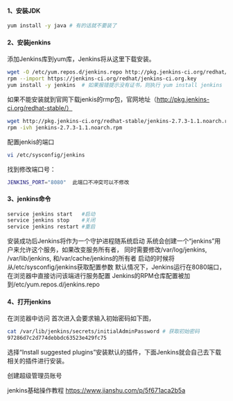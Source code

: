 #### 1、安装JDK

```bash
yum install -y java # 有的话就不要装了
```

#### 2、安装jenkins

添加Jenkins库到yum库，Jenkins将从这里下载安装。

```bash
wget -O /etc/yum.repos.d/jenkins.repo http://pkg.jenkins-ci.org/redhat/jenkins.repo
rpm --import https://jenkins-ci.org/redhat/jenkins-ci.org.key
yum install -y jenkins  # 如果报错提示没有证书，则执行 yum install jenkins --nogpgcheck
```

如果不能安装就到官网下载jenkis的rmp包，官网地址（http://pkg.jenkins-ci.org/redhat-stable/）

```bash
wget http://pkg.jenkins-ci.org/redhat-stable/jenkins-2.7.3-1.1.noarch.rpm
rpm -ivh jenkins-2.7.3-1.1.noarch.rpm
```

配置jenkis的端口

```bash
vi /etc/sysconfig/jenkins
```

找到修改端口号：

```bash
JENKINS_PORT="8080"  此端口不冲突可以不修改 
```

#### 3、jenkins命令

```bash
service jenkins start   #启动
service jenkins stop    #关闭
service jenkins restart #重启
```

安装成功后Jenkins将作为一个守护进程随系统启动
系统会创建一个“jenkins”用户来允许这个服务，如果改变服务所有者，
同时需要修改/var/log/jenkins, /var/lib/jenkins, 和/var/cache/jenkins的所有者
启动的时候将从/etc/sysconfig/jenkins获取配置参数
默认情况下，Jenkins运行在8080端口，在浏览器中直接访问该端进行服务配置
Jenkins的RPM仓库配置被加到/etc/yum.repos.d/jenkins.repo

#### 4、打开jenkins 

在浏览器中访问 
首次进入会要求输入初始密码如下图， 

```bash
cat /var/lib/jenkins/secrets/initialAdminPassword # 获取初始密码
97286d7c2d774debbdc63523e429fc75
```

选择“Install suggested plugins”安装默认的插件，下面Jenkins就会自己去下载相关的插件进行安装。 

创建超级管理员账号 



jenkins基础操作教程
https://www.jianshu.com/p/5f671aca2b5a
